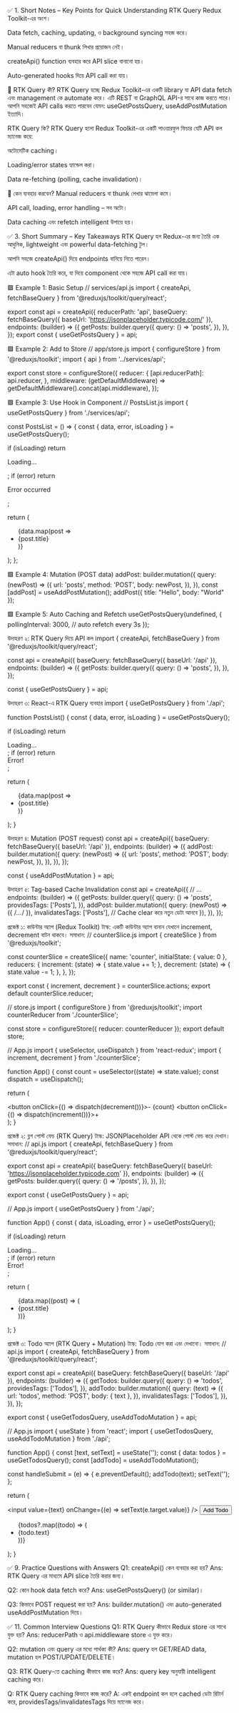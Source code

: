✅ 1. Short Notes – Key Points for Quick Understanding
RTK Query Redux Toolkit-এর অংশ।

Data fetch, caching, updating, ও background syncing সহজ করে।

Manual reducers বা thunk লিখার প্রয়োজন নেই।

createApi() function ব্যবহার করে API slice বানানো হয়।

Auto-generated hooks দিয়ে API call করা যায়।

🔹 RTK Query কী?
RTK Query হচ্ছে Redux Toolkit-এর একটি library যা API data fetch এবং management কে automate করে। এটি REST বা GraphQL API-র সাথে কাজ করতে পারে। আপনি সহজেই API calls করতে পারবেন যেমন: useGetPostsQuery, useAddPostMutation ইত্যাদি।

RTK Query কি?
RTK Query হলো Redux Toolkit-এর একটি পাওয়ারফুল ফিচার যেটি API কল ম্যানেজ করে:

অটোমেটিক caching।

Loading/error states হ্যান্ডেল করা।

Data re-fetching (polling, cache invalidation)।

🔹 কেন ব্যবহার করবেন?
Manual reducers বা thunk লেখার ঝামেলা কমে।

API call, loading, error handling – সব অটো।

Data caching এবং refetch intelligent উপায়ে হয়।

✅ 3. Short Summary – Key Takeaways
RTK Query হল Redux-এর জন্য তৈরি এক আধুনিক, lightweight এবং powerful data-fetching টুল।

আপনি সহজে createApi() দিয়ে endpoints বানিয়ে নিতে পারেন।

এটা auto hook তৈরি করে, যা দিয়ে component থেকে সহজে API call করা যায়।

🟩 Example 1: Basic Setup
// services/api.js
import { createApi, fetchBaseQuery } from '@reduxjs/toolkit/query/react';

export const api = createApi({
  reducerPath: 'api',
  baseQuery: fetchBaseQuery({ baseUrl: 'https://jsonplaceholder.typicode.com/' }),
  endpoints: (builder) => ({
    getPosts: builder.query({
      query: () => 'posts',
    }),
  }),
});
export const { useGetPostsQuery } = api;

🟩 Example 2: Add to Store
// app/store.js
import { configureStore } from '@reduxjs/toolkit';
import { api } from '../services/api';

export const store = configureStore({
  reducer: {
    [api.reducerPath]: api.reducer,
  },
  middleware: (getDefaultMiddleware) =>
    getDefaultMiddleware().concat(api.middleware),
});

🟩 Example 3: Use Hook in Component
// PostsList.js
import { useGetPostsQuery } from './services/api';

const PostsList = () => {
  const { data, error, isLoading } = useGetPostsQuery();

  if (isLoading) return <p>Loading...</p>;
  if (error) return <p>Error occurred</p>;

  return (
    <ul>
      {data.map(post => <li key={post.id}>{post.title}</li>)}
    </ul>
  );
};

🟩 Example 4: Mutation (POST data)
addPost: builder.mutation({
  query: (newPost) => ({
    url: 'posts',
    method: 'POST',
    body: newPost,
  }),
}),
const [addPost] = useAddPostMutation();
addPost({ title: "Hello", body: "World" });

🟩 Example 5: Auto Caching and Refetch
useGetPostsQuery(undefined, {
  pollingInterval: 3000, // auto refetch every 3s
});

উদাহরণ ২: RTK Query দিয়ে API কল
import { createApi, fetchBaseQuery } from '@reduxjs/toolkit/query/react';

const api = createApi({
  baseQuery: fetchBaseQuery({ baseUrl: '/api' }),
  endpoints: (builder) => ({
    getPosts: builder.query({
      query: () => 'posts',
    }),
  }),
});

const { useGetPostsQuery } = api;

উদাহরণ ৩: React-এ RTK Query ব্যবহার
import { useGetPostsQuery } from './api';

function PostsList() {
  const { data, error, isLoading } = useGetPostsQuery();

  if (isLoading) return <div>Loading...</div>;
  if (error) return <div>Error!</div>;

  return (
    <ul>
      {data.map(post => <li key={post.id}>{post.title}</li>)}
    </ul>
  );
}

উদাহরণ ৪: Mutation (POST request)
const api = createApi({
  baseQuery: fetchBaseQuery({ baseUrl: '/api' }),
  endpoints: (builder) => ({
    addPost: builder.mutation({
      query: (newPost) => ({
        url: 'posts',
        method: 'POST',
        body: newPost,
      }),
    }),
  }),
});

const { useAddPostMutation } = api;

উদাহরণ ৫: Tag-based Cache Invalidation
const api = createApi({
  // ...
  endpoints: (builder) => ({
    getPosts: builder.query({
      query: () => 'posts',
      providesTags: ['Posts'],
    }),
    addPost: builder.mutation({
      query: (newPost) => ({ /*...*/ }),
      invalidatesTags: ['Posts'], // Cache clear করে নতুন ডেটা আনবে
    }),
  }),
});

প্রজেক্ট ১: কাউন্টার অ্যাপ (Redux Toolkit)
টাস্ক: একটি কাউন্টার অ্যাপ বানান যেখানে increment, decrement বাটন থাকবে।
সমাধান:
// counterSlice.js
import { createSlice } from '@reduxjs/toolkit';

const counterSlice = createSlice({
  name: 'counter',
  initialState: { value: 0 },
  reducers: {
    increment: (state) => { state.value += 1; },
    decrement: (state) => { state.value -= 1; },
  },
});

export const { increment, decrement } = counterSlice.actions;
export default counterSlice.reducer;

// store.js
import { configureStore } from '@reduxjs/toolkit';
import counterReducer from './counterSlice';

const store = configureStore({ reducer: counterReducer });
export default store;

// App.js
import { useSelector, useDispatch } from 'react-redux';
import { increment, decrement } from './counterSlice';

function App() {
  const count = useSelector((state) => state.value);
  const dispatch = useDispatch();

  return (
    <div>
      <button onClick={() => dispatch(decrement())}>-</button>
      <span>{count}</span>
      <button onClick={() => dispatch(increment())}>+</button>
    </div>
  );
}

প্রজেক্ট ২: ব্লগ পোস্ট ফেচ (RTK Query)
টাস্ক: JSONPlaceholder API থেকে পোস্ট ফেচ করে দেখান।
সমাধান:
// api.js
import { createApi, fetchBaseQuery } from '@reduxjs/toolkit/query/react';

export const api = createApi({
  baseQuery: fetchBaseQuery({ baseUrl: 'https://jsonplaceholder.typicode.com' }),
  endpoints: (builder) => ({
    getPosts: builder.query({
      query: () => '/posts',
    }),
  }),
});

export const { useGetPostsQuery } = api;

// App.js
import { useGetPostsQuery } from './api';

function App() {
  const { data, isLoading, error } = useGetPostsQuery();

  if (isLoading) return <div>Loading...</div>;
  if (error) return <div>Error!</div>;

  return (
    <ul>
      {data.map((post) => (
        <li key={post.id}>{post.title}</li>
      ))}
    </ul>
  );
}

প্রজেক্ট ৩: Todo অ্যাপ (RTK Query + Mutation)
টাস্ক: Todo যোগ করা এবং দেখানো।
সমাধান:
// api.js
import { createApi, fetchBaseQuery } from '@reduxjs/toolkit/query/react';

export const api = createApi({
  baseQuery: fetchBaseQuery({ baseUrl: '/api' }),
  endpoints: (builder) => ({
    getTodos: builder.query({
      query: () => 'todos',
      providesTags: ['Todos'],
    }),
    addTodo: builder.mutation({
      query: (text) => ({
        url: 'todos',
        method: 'POST',
        body: { text },
      }),
      invalidatesTags: ['Todos'],
    }),
  }),
});

export const { useGetTodosQuery, useAddTodoMutation } = api;

// App.js
import { useState } from 'react';
import { useGetTodosQuery, useAddTodoMutation } from './api';

function App() {
  const [text, setText] = useState('');
  const { data: todos } = useGetTodosQuery();
  const [addTodo] = useAddTodoMutation();

  const handleSubmit = (e) => {
    e.preventDefault();
    addTodo(text);
    setText('');
  };

  return (
    <div>
      <form onSubmit={handleSubmit}>
        <input value={text} onChange={(e) => setText(e.target.value)} />
        <button type="submit">Add Todo</button>
      </form>
      <ul>
        {todos?.map((todo) => (
          <li key={todo.id}>{todo.text}</li>
        ))}
      </ul>
    </div>
  );
}

✅ 9. Practice Questions with Answers
Q1: createApi() কেন ব্যবহার করা হয়?
Ans: RTK Query এর মাধ্যমে API slice তৈরি করার জন্য।

Q2: কোন hook data fetch করে?
Ans: useGetPostsQuery() (or similar)।

Q3: কিভাবে POST request করা হয়?
Ans: builder.mutation() এবং auto-generated useAddPostMutation দিয়ে।

✅ 11. Common Interview Questions
Q1: RTK Query কীভাবে Redux store এর সাথে যুক্ত হয়?
Ans: reducerPath ও api.middleware store এ যুক্ত করে।

Q2: mutation এবং query এর মধ্যে পার্থক্য কী?
Ans: query হল GET/READ data, mutation হল POST/UPDATE/DELETE।

Q3: RTK Query-তে caching কীভাবে কাজ করে?
Ans: query key অনুযায়ী intelligent caching করে।

Q: RTK Query caching কিভাবে কাজ করে?
A: একই endpoint কল হলে cached ডেটা রিটার্ন করে, providesTags/invalidatesTags দিয়ে ম্যানেজ করে।